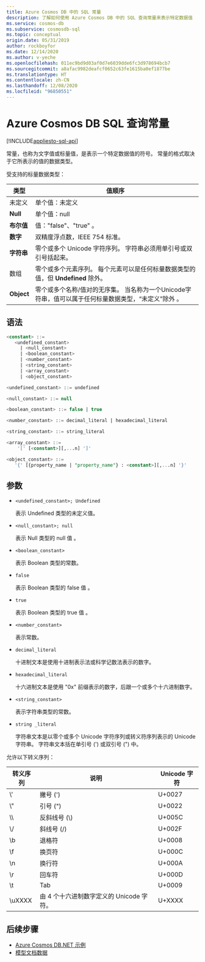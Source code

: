 ```yaml
---
title: Azure Cosmos DB 中的 SQL 常量
description: 了解如何使用 Azure Cosmos DB 中的 SQL 查询常量来表示特定数据值
ms.service: cosmos-db
ms.subservice: cosmosdb-sql
ms.topic: conceptual
origin.date: 05/31/2019
author: rockboyfor
ms.date: 12/14/2020
ms.author: v-yeche
ms.openlocfilehash: 011ec9bd9d03af0d7e6039dde6fc3d978694bcb7
ms.sourcegitcommit: a8afac9982deafcf0652c63fe1615ba0ef1877be
ms.translationtype: HT
ms.contentlocale: zh-CN
ms.lasthandoff: 12/08/2020
ms.locfileid: "96850551"
---
```

# <a name="azure-cosmos-db-sql-query-constants"></a>Azure Cosmos DB SQL 查询常量  
[!INCLUDE[appliesto-sql-api](includes/appliesto-sql-api.md)]

常量，也称为文字值或标量值，是表示一个特定数据值的符号。 常量的格式取决于它所表示的值的数据类型。  

受支持的标量数据类型：   

|类型 |值顺序 |  
|-|-|  
|未定义 |单个值：未定义 |  
|**Null**|单个值：null |  
|**布尔值**|值："false"、"true"   。|  
|**数字**|双精度浮点数，IEEE 754 标准。|  
|**字符串**|零个或多个 Unicode 字符序列。 字符串必须用单引号或双引号括起来。|  
|数组 |零个或多个元素序列。 每个元素可以是任何标量数据类型的值，但 **Undefined** 除外。|  
|**Object**|零个或多个名称/值对的无序集。 当名称为一个Unicode字符串，值可以属于任何标量数据类型，“未定义”除外  。|  

<a name="bk_syntax"></a>
## <a name="syntax"></a>语法

```sql  
<constant> ::=  
   <undefined_constant>  
     | <null_constant>   
     | <boolean_constant>   
     | <number_constant>   
     | <string_constant>   
     | <array_constant>   
     | <object_constant>   

<undefined_constant> ::= undefined  

<null_constant> ::= null  

<boolean_constant> ::= false | true  

<number_constant> ::= decimal_literal | hexadecimal_literal  

<string_constant> ::= string_literal  

<array_constant> ::=  
    '[' [<constant>][,...n] ']'  

<object_constant> ::=   
   '{' [{property_name | "property_name"} : <constant>][,...n] '}'  

```  

<a name="bk_arguments"></a>
## <a name="arguments"></a>参数

* `<undefined_constant>; Undefined`  

    表示 Undefined 类型的未定义值。  

* `<null_constant>; null`  

    表示 Null 类型的 null 值 。  

* `<boolean_constant>`  

    表示 Boolean 类型的常数。  

* `false`  

    表示 Boolean 类型的 false 值  。  

* `true`  

    表示 Boolean 类型的 true 值  。  

* `<number_constant>`  

    表示常数。  

* `decimal_literal`  

    十进制文本是使用十进制表示法或科学记数法表示的数字。  

* `hexadecimal_literal`  

    十六进制文本是使用 "0x" 前缀表示的数字，后跟一个或多个十六进制数字。  

* `<string_constant>`  

    表示字符串类型的常数。  

* `string _literal`  

    字符串文本是以零个或多个 Unicode 字符序列或转义符序列表示的 Unicode 字符串。 字符串文本括在单引号 (') 或双引号 (") 中。  

允许以下转义序列：  

|**转义序列**|**说明**|**Unicode 字符**|  
|-|-|-|  
|\\'|撇号 (')|U+0027|  
|\\"|引号 (")|U+0022|  
|\\\ |反斜线号 (\\)|U+005C|  
|\\/|斜线号 (/)|U+002F|  
|\b|退格符|U+0008|  
|\f|换页符|U+000C|  
|\n|换行符|U+000A|  
|\r|回车符|U+000D|  
|\t|Tab|U+0009|  
|\uXXXX|由 4 个十六进制数字定义的 Unicode 字符。|U+XXXX|  

## <a name="next-steps"></a>后续步骤

- [Azure Cosmos DB.NET 示例](https://github.com/Azure/azure-cosmos-dotnet-v3)
- [模型文档数据](modeling-data.md)

<!-- Update_Description: update meta properties, wording update, update link -->